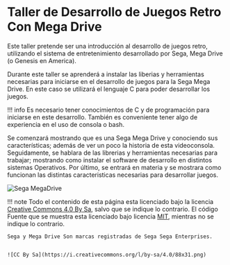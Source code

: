 # Taller de Desarrollo de Juegos Retro Con Mega Drive

Este taller pretende ser una introducción al desarrollo de juegos retro, utilizando el sistema de entretenimiento desarrollado por Sega, Mega Drive (o Genesis en America).

Durante este taller se aprenderá a instalar las liberias y herramientas necesarias para iniciarse en el desarrollo de juegos para la Sega Mega Drive. En este caso se utilizará el lenguaje C para poder desarrollar los juegos.

!!! info
    Es necesario tener conocimientos de C y de programación para iniciarse en este desarrollo. También es conveniente tener algo de experiencia en el uso de consola o bash.

Se comenzará mostrando que es una Sega Mega Drive y conociendo sus características; además de ver un poco la historia de esta videoconsola. Seguidamente, se hablara de las librerias y herramientas necesarias para trabajar; mostrando como instalar el software de desarrollo en  distintos sistemas Operativos. Por último, se entrará en materia y se mostrara como funcionan las distintas caracteristicas necesarias para desarrollar juegos.

![Sega MegaDrive](https://upload.wikimedia.org/wikipedia/commons/thumb/1/17/Sega-Mega-Drive-EU-Mk1-wController-FL.jpg/1280px-Sega-Mega-Drive-EU-Mk1-wController-FL.jpg)

!!! note
    Todo el contenido de esta página esta licenciado bajo la licencia [Creative Commons 4.0 By Sa](https://creativecommons.org/licenses/by-sa/4.0/), salvo que se indique lo contrario. El código Fuente que se muestra esta licenciado bajo licencia [MIT](https://opensource.org/licenses/MIT), mientras no se indique lo contrario.
    
    Sega y Mega Drive Son marcas registradas de Sega Sega Enterprises.
    
    
    ![CC By Sa](https://i.creativecommons.org/l/by-sa/4.0/88x31.png)